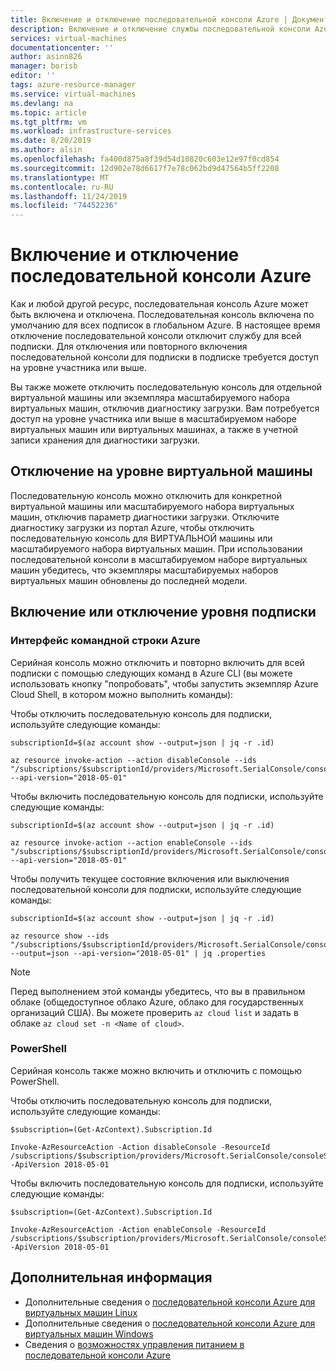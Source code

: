 ```yaml
---
title: Включение и отключение последовательной консоли Azure | Документация Майкрософт
description: Включение и отключение службы последовательной консоли Azure
services: virtual-machines
documentationcenter: ''
author: asinn826
manager: borisb
editor: ''
tags: azure-resource-manager
ms.service: virtual-machines
ms.devlang: na
ms.topic: article
ms.tgt_pltfrm: vm
ms.workload: infrastructure-services
ms.date: 8/20/2019
ms.author: alsin
ms.openlocfilehash: fa400d875a8f39d54d10820c603e12e97f0cd854
ms.sourcegitcommit: 12d902e78d6617f7e78c062bd9d47564b5ff2208
ms.translationtype: MT
ms.contentlocale: ru-RU
ms.lasthandoff: 11/24/2019
ms.locfileid: "74452236"
---
```

# <a name="enable-and-disable-the-azure-serial-console"></a>Включение и отключение последовательной консоли Azure

Как и любой другой ресурс, последовательная консоль Azure может быть включена и отключена. Последовательная консоль включена по умолчанию для всех подписок в глобальном Azure. В настоящее время отключение последовательной консоли отключит службу для всей подписки. Для отключения или повторного включения последовательной консоли для подписки в подписке требуется доступ на уровне участника или выше.

Вы также можете отключить последовательную консоль для отдельной виртуальной машины или экземпляра масштабируемого набора виртуальных машин, отключив диагностику загрузки. Вам потребуется доступ на уровне участника или выше в масштабируемом наборе виртуальных машин или виртуальных машинах, а также в учетной записи хранения для диагностики загрузки.

## <a name="vm-level-disable"></a>Отключение на уровне виртуальной машины
Последовательную консоль можно отключить для конкретной виртуальной машины или масштабируемого набора виртуальных машин, отключив параметр диагностики загрузки. Отключите диагностику загрузки из портал Azure, чтобы отключить последовательную консоль для ВИРТУАЛЬНОЙ машины или масштабируемого набора виртуальных машин. При использовании последовательной консоли в масштабируемом наборе виртуальных машин убедитесь, что экземпляры масштабируемых наборов виртуальных машин обновлены до последней модели.


## <a name="subscription-level-enabledisable"></a>Включение или отключение уровня подписки

### <a name="azure-cli"></a>Интерфейс командной строки Azure

Серийная консоль можно отключить и повторно включить для всей подписки с помощью следующих команд в Azure CLI (вы можете использовать кнопку "попробовать", чтобы запустить экземпляр Azure Cloud Shell, в котором можно выполнить команды):

Чтобы отключить последовательную консоль для подписки, используйте следующие команды:
```azurecli-interactive
subscriptionId=$(az account show --output=json | jq -r .id)

az resource invoke-action --action disableConsole --ids "/subscriptions/$subscriptionId/providers/Microsoft.SerialConsole/consoleServices/default" --api-version="2018-05-01"
```

Чтобы включить последовательную консоль для подписки, используйте следующие команды:
```azurecli-interactive
subscriptionId=$(az account show --output=json | jq -r .id)

az resource invoke-action --action enableConsole --ids "/subscriptions/$subscriptionId/providers/Microsoft.SerialConsole/consoleServices/default" --api-version="2018-05-01"
```

Чтобы получить текущее состояние включения или выключения последовательной консоли для подписки, используйте следующие команды:
```azurecli-interactive
subscriptionId=$(az account show --output=json | jq -r .id)

az resource show --ids "/subscriptions/$subscriptionId/providers/Microsoft.SerialConsole/consoleServices/default" --output=json --api-version="2018-05-01" | jq .properties
```

> [!NOTE]
> Перед выполнением этой команды убедитесь, что вы в правильном облаке (общедоступное облако Azure, облако для государственных организаций США). Вы можете проверить `az cloud list` и задать в облаке `az cloud set -n <Name of cloud>`.

### <a name="powershell"></a>PowerShell

Серийная консоль также можно включить и отключить с помощью PowerShell.

Чтобы отключить последовательную консоль для подписки, используйте следующие команды:
```azurepowershell-interactive
$subscription=(Get-AzContext).Subscription.Id

Invoke-AzResourceAction -Action disableConsole -ResourceId /subscriptions/$subscription/providers/Microsoft.SerialConsole/consoleServices/default -ApiVersion 2018-05-01
```

Чтобы включить последовательную консоль для подписки, используйте следующие команды:
```azurepowershell-interactive
$subscription=(Get-AzContext).Subscription.Id

Invoke-AzResourceAction -Action enableConsole -ResourceId /subscriptions/$subscription/providers/Microsoft.SerialConsole/consoleServices/default -ApiVersion 2018-05-01
```

## <a name="next-steps"></a>Дополнительная информация
* Дополнительные сведения о [последовательной консоли Azure для виртуальных машин Linux](./serial-console-linux.md)
* Дополнительные сведения о [последовательной консоли Azure для виртуальных машин Windows](./serial-console-windows.md)
* Сведения о [возможностях управления питанием в последовательной консоли Azure](./serial-console-power-options.md)